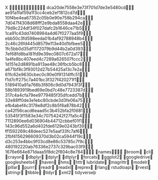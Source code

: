 X                        dca20de7558e3e73f701d7de3e5480cd             ae91a1faf59a1f3cc4ceb2ef1812cd7d            
10f4be4ea67352c05b0e90e758b294ca             7d047f4308d68fff2e9bda8558daa42e            
79d9c224df34f027dafc2b1646ce71b5             1ca91c43dd7408984a4d67f0277aa5f9            
ebb50c3fd598eeda01b4af92788948b4             2c46c26fd445d8579e113e40d1bfbee5            
1fc5bb0d35df1172079b9d44b2a0d393             7ef68fd8ba181fd9e39ec0807c672a17            
1a4fe8bc407eed4c7289a626507fccc2             1d151e2d8891ba913ae48c36fbcb5bc8            
a671bf8c3f93012d27b54425a13c7e2a             61fc62e9630cbec0c90e0f91314ffc51            
f1d7cff275c7a401bc3f327f420271f1             5189410a91a766b3f806c9d0d7943f3f            
58b1893919bed69e0bd7c48e7723387d             317c4a4cfa79ee9779485f35dfcedd7b            
32e88ff0de3e1ebc80cbde3d3fe06a75             efb4abef4c3178e8df2c8b5f8a878b42            
ca42f56cacd6eaad5c3b452bfa2f0681             53545f3f1583e34c70754242f27fa5c4            
7112890ee6d036904b44712cbbef01f1             143c96d552a6d402fde6129e0243bf39            
ff1592269c48deec527e5aaf33fc7af6             2fbf4156296609370d3b02ca5944f19c            
d3c253e4bbc9f03cd8e86c53785c7f9c             480192220ab76336e2737c329bac03f9            
1676e664e871daaa5f8dc2f804c8e784           names           broom      cli      crayon      dbplyr      dplyr  
   dtplyr      forcats      ggplot2      googledrive      googlesheets4      haven      hms      httr      
lubridate      magrittr      modelr      pillar      purrr      readr      readxl      reprex      rlang      
rstudioapi      rvest      stringr      tibble      tidyr      xml2       tidyverse   þ
